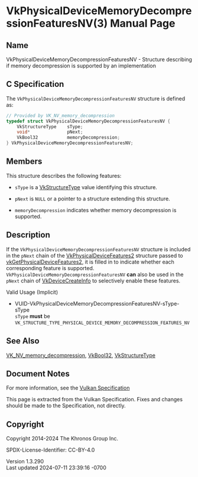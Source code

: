 # VkPhysicalDeviceMemoryDecompressionFeaturesNV(3) Manual Page

## Name

VkPhysicalDeviceMemoryDecompressionFeaturesNV - Structure describing if
memory decompression is supported by an implementation



## <a href="#_c_specification" class="anchor"></a>C Specification

The `VkPhysicalDeviceMemoryDecompressionFeaturesNV` structure is defined
as:

``` c
// Provided by VK_NV_memory_decompression
typedef struct VkPhysicalDeviceMemoryDecompressionFeaturesNV {
    VkStructureType    sType;
    void*              pNext;
    VkBool32           memoryDecompression;
} VkPhysicalDeviceMemoryDecompressionFeaturesNV;
```

## <a href="#_members" class="anchor"></a>Members

This structure describes the following features:

- `sType` is a [VkStructureType](https://registry.khronos.org/vulkan/specs/1.3-extensions/man/html/VkStructureType.html) value identifying
  this structure.

- `pNext` is `NULL` or a pointer to a structure extending this
  structure.

- <span id="features-memoryDecompression"></span> `memoryDecompression`
  indicates whether memory decompression is supported.

## <a href="#_description" class="anchor"></a>Description

If the `VkPhysicalDeviceMemoryDecompressionFeaturesNV` structure is
included in the `pNext` chain of the
[VkPhysicalDeviceFeatures2](https://registry.khronos.org/vulkan/specs/1.3-extensions/man/html/VkPhysicalDeviceFeatures2.html) structure
passed to
[vkGetPhysicalDeviceFeatures2](https://registry.khronos.org/vulkan/specs/1.3-extensions/man/html/vkGetPhysicalDeviceFeatures2.html), it is
filled in to indicate whether each corresponding feature is supported.
`VkPhysicalDeviceMemoryDecompressionFeaturesNV` **can** also be used in
the `pNext` chain of [VkDeviceCreateInfo](https://registry.khronos.org/vulkan/specs/1.3-extensions/man/html/VkDeviceCreateInfo.html) to
selectively enable these features.

Valid Usage (Implicit)

- <a
  href="#VUID-VkPhysicalDeviceMemoryDecompressionFeaturesNV-sType-sType"
  id="VUID-VkPhysicalDeviceMemoryDecompressionFeaturesNV-sType-sType"></a>
  VUID-VkPhysicalDeviceMemoryDecompressionFeaturesNV-sType-sType  
  `sType` **must** be
  `VK_STRUCTURE_TYPE_PHYSICAL_DEVICE_MEMORY_DECOMPRESSION_FEATURES_NV`

## <a href="#_see_also" class="anchor"></a>See Also

[VK_NV_memory_decompression](https://registry.khronos.org/vulkan/specs/1.3-extensions/man/html/VK_NV_memory_decompression.html),
[VkBool32](https://registry.khronos.org/vulkan/specs/1.3-extensions/man/html/VkBool32.html), [VkStructureType](https://registry.khronos.org/vulkan/specs/1.3-extensions/man/html/VkStructureType.html)

## <a href="#_document_notes" class="anchor"></a>Document Notes

For more information, see the <a
href="https://registry.khronos.org/vulkan/specs/1.3-extensions/html/vkspec.html#VkPhysicalDeviceMemoryDecompressionFeaturesNV"
target="_blank" rel="noopener">Vulkan Specification</a>

This page is extracted from the Vulkan Specification. Fixes and changes
should be made to the Specification, not directly.

## <a href="#_copyright" class="anchor"></a>Copyright

Copyright 2014-2024 The Khronos Group Inc.

SPDX-License-Identifier: CC-BY-4.0

Version 1.3.290  
Last updated 2024-07-11 23:39:16 -0700

